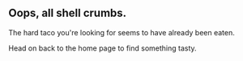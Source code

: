 ## Oops, all shell crumbs.

The hard taco you're looking for seems to have already been eaten.

Head on back to the home page to find something tasty.
